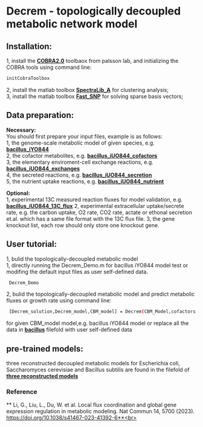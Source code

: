 # Decrem - topologically decoupled metabolic network model
## Installation:
1, install the [**COBRA2.0**](https://opencobra.github.io/cobratoolbox/stable/) toolbaox from palsson lab, and initializing the COBRA tools using command line:
```Bash
initCobraToolbox
```
2, install the matlab toolbox [**SpectraLib_A**](SpectraLib\_A) for clustering analysis;  
3, install the matlab toolbox [**Fast_SNP**](Fast\_SNP) for solving sparse basis vectors;  

## Data preparation:
**Necessary:**<br>
You should first prepare your input files, example is as follows:  
1, the genome-scale metabolic model of given species, e.g. [**bacillus_iYO844**](bacillus/iYO844.mat)  
2, the cofactor metabolites, e.g. [**bacillus_iUO844_cofactors**](bacillus/cofactor.txt)  
3, the elementary enviroment-cell exchange reactions, e.g. [**bacillus_iUO844_exchanges**](bacillus/general_IO_bacillus.txt)  
4, the secreted reactions, e.g. [**bacillus_iUO844_secretion**](bacillus/secrated_bacillus.txt)  
5, the nutrient uptake reactions, e.g. [**bacillus_iUO844_nutrient**](bacillus/nutrient_bacillus.txt)  

**Optional:**<br>
1, experimental 13C measured reaction fluxes for model validation, e.g. [**bacillus_iUO844_13C_flux**](bacillus/intracellularflux_bacillus.txt) 
2, experimental extracellular uptake/secrete rate, e.g. the carbon uptake, O2 rate, CO2 rate, actate or ethonal secretion et.al. which has a same file format with the 13C flux file.
3, the gene knockout list, each row should only store one knockout gene.

## User tutorial:
1, bulid the topologically-decoupled metabolic model  
1, directly running the Decrem_Demo.m for bacillus iYO844 model test or modifing the default input files as user self-defined data.
```Bash
 Decrem_Demo
```
2, bulid the topologically-decoupled metabolic model and predict metabolic fluxes or growth rate using command line:  
```Bash
 [Decrem_solution,Decrem_model,CBM_model] = Decrem(CBM_Model,cofactors,input_nutrient,secretion,general_IO,cluster_num,extraflux(:,[1,i]),intraflux(:,[1,i]),knockout_genes);
``` 
for given CBM_model model,e.g. bacillus iYO844 model or replace all the data in [**bacillus**](bacillus) filefold with user self-defined data  


## pre-trained models:
three reconstructed decoupled metabolic models for Escherichia coli, Saccharomyces cerevisiae and Bacillus subtilis are found in the filefold of 
[**three reconstructed models**](three\sreconstructed\smodels)  

### Reference
** Li, G., Liu, L., Du, W. et al. Local flux coordination and global gene expression regulation in metabolic modeling. Nat Commun 14, 5700 (2023). https://doi.org/10.1038/s41467-023-41392-6**<br>
